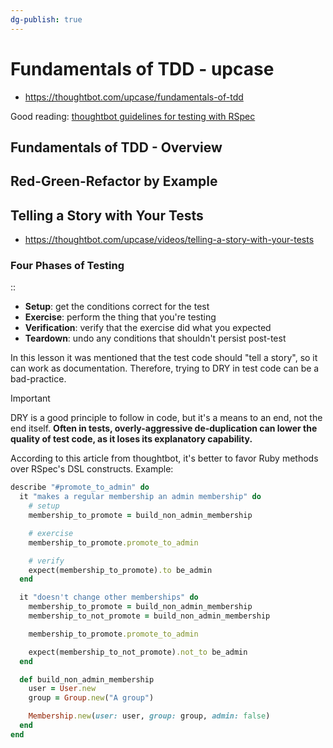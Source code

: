 ```yaml
---
dg-publish: true
---
```

# Fundamentals of TDD - upcase

- <https://thoughtbot.com/upcase/fundamentals-of-tdd>

Good reading: [thoughtbot guidelines for testing with RSpec](https://github.com/thoughtbot/guides/tree/main/testing-rspec)

## Fundamentals of TDD - Overview


## Red-Green-Refactor by Example


## Telling a Story with Your Tests

- <https://thoughtbot.com/upcase/videos/telling-a-story-with-your-tests>

<!-- basicblock-start -->
### Four Phases of Testing
::
- **Setup**: get the conditions correct for the test
- **Exercise**: perform the thing that you're testing
- **Verification**: verify that the exercise did what you expected
- **Teardown**: undo any conditions that shouldn't persist post-test
<!-- basicblock-end -->



In this lesson it was mentioned that the test code should "tell a story", so it can work as documentation. Therefore, trying to DRY in test code can be a bad-practice.

> [!important]
> DRY is a good principle to follow in code, but it's a means to an end, not the end itself. **Often in tests, overly-aggressive de-duplication can lower the quality of test code, as it loses its explanatory capability.**

According to this article from thoughtbot, it's better to favor Ruby methods over RSpec's DSL constructs. Example:

```ruby
describe "#promote_to_admin" do
  it "makes a regular membership an admin membership" do
    # setup
    membership_to_promote = build_non_admin_membership

    # exercise
    membership_to_promote.promote_to_admin

    # verify
    expect(membership_to_promote).to be_admin
  end

  it "doesn't change other memberships" do
    membership_to_promote = build_non_admin_membership
    membership_to_not_promote = build_non_admin_membership

    membership_to_promote.promote_to_admin

    expect(membership_to_not_promote).not_to be_admin
  end

  def build_non_admin_membership
    user = User.new
    group = Group.new("A group")

    Membership.new(user: user, group: group, admin: false)
  end
end
```
